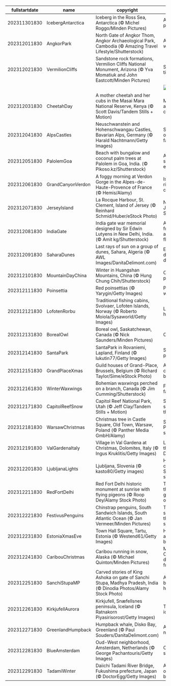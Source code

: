 |fullstartdate|name|copyright|title|image|
|--|--|--|--|--|
202311301830|IcebergAntarctica|Iceberg in the Ross Sea, Antarctica (© Michel Roggo/Minden Pictures)|A very cool place|![](/en-IN/2023/12/202311301830IcebergAntarctica.jpg)|
202312011830|AngkorPark|North Gate of Angkor Thom, Angkor Archaeological Park, Cambodia (© Amazing Travel Lifestyle/Shutterstock)|A city within a city|![](/en-IN/2023/12/202312011830AngkorPark.jpg)|
202312021830|VermilionCliffs|Sandstone rock formations, Vermilion Cliffs National Monument, Arizona (© Yva Momatiuk and John Eastcott/Minden Pictures)|Sculpted by time|![](/en-IN/2023/12/202312021830VermilionCliffs.jpg)|
||||![](/en-IN/2023/12/.jpg)|
202312031830|CheetahDay|A mother cheetah and her cubs in the Masai Mara National Reserve, Kenya (© Scott Davis/Tandem Stills + Motion)|Masters of agility and cuteness|![](/en-IN/2023/12/202312031830CheetahDay.jpg)|
202312041830|AlpsCastles|Neuschwanstein and Hohenschwangau Castles, Bavarian Alps, Germany (© Harald Nachtmann/Getty Images)|Straight out of a fairytale|![](/en-IN/2023/12/202312041830AlpsCastles.jpg)|
202312051830|PalolemGoa|Beach with bungalow and coconut palm trees at Palolem in Goa, India. (© Pikoso.kz/Shutterstock)|A sand-sational escapade|![](/en-IN/2023/12/202312051830PalolemGoa.jpg)|
202312061830|GrandCanyonVerdon|A foggy morning at Verdon Gorge in the Alpes-de-Haute-Provence of France (© Hemis/Alamy)|Is this a river of clouds?|![](/en-IN/2023/12/202312061830GrandCanyonVerdon.jpg)|
202312071830|JerseyIsland|La Rocque Harbour, St. Clement, Island of Jersey (© Reinhard Schmid/Huber/eStock Photo)|Not that Jersey Shore|![](/en-IN/2023/12/202312071830JerseyIsland.jpg)|
202312081830|IndiaGate|India gate war memorial designed by Sir Edwin Lutyens in New Delhi, India. (© Amit kg/Shutterstock)|A majestic frame for an eternal flame|![](/en-IN/2023/12/202312081830IndiaGate.jpg)|
202312091830|SaharaDunes|Last rays of sun on a group of dunes, Sahara, Algeria (© AWL Images/DanitaDelimont.com)|Each day a different dune|![](/en-IN/2023/12/202312091830SaharaDunes.jpg)|
202312101830|MountainDayChina|Winter in Huangshan Mountains, China (© Hung Chung Chih/Shutterstock)|Care for a peak?|![](/en-IN/2023/12/202312101830MountainDayChina.jpg)|
202312111830|Poinsettia|Red poinsettias (© Yarygin/Getty Images)|Paint your world red|![](/en-IN/2023/12/202312111830Poinsettia.jpg)|
202312121830|LofotenRorbu|Traditional fishing cabins, Svolvaer, Lofoten Islands, Norway (© Roberto Moiola/Sysaworld/Getty Images)|Life in a hut-shell|![](/en-IN/2023/12/202312121830LofotenRorbu.jpg)|
202312131830|BorealOwl|Boreal owl, Saskatchewan, Canada (© Nick Saunders/Minden Pictures)|Owl in one|![](/en-IN/2023/12/202312131830BorealOwl.jpg)|
202312141830|SantaPark|SantaPark in Rovaniemi, Lapland, Finland (© lukutin77/Getty Images)|Santa's playground|![](/en-IN/2023/12/202312141830SantaPark.jpg)|
202312151830|GrandPlaceXmas|Guild houses of Grand-Place, Brussels, Belgium (© Richard Taylor/Sime/eStock Photo)|A cheerful case of the blues|![](/en-IN/2023/12/202312151830GrandPlaceXmas.jpg)|
202312161830|WinterWaxwings|Bohemian waxwings perched on a branch, Canada (© Jim Cumming/Shutterstock)|Feathered fashionistas|![](/en-IN/2023/12/202312161830WinterWaxwings.jpg)|
202312171830|CapitolReefSnow|Capitol Reef National Park, Utah (© Jeff Clay/Tandem Stills + Motion)|Snow, snow on the range|![](/en-IN/2023/12/202312171830CapitolReefSnow.jpg)|
202312181830|WarsawChristmas|Christmas tree in Castle Square, Old Town, Warsaw, Poland (© Panther Media GmbH/Alamy)|Santa's Polish rest stop|![](/en-IN/2023/12/202312181830WarsawChristmas.jpg)|
202312191830|ValGardenaItaly|Village in Val Gardena at Christmas, Dolomites, Italy (© Ingus Kruklitis/Getty Images)|Lights of the Dolomites|![](/en-IN/2023/12/202312191830ValGardenaItaly.jpg)|
202312201830|LjubljanaLights|Ljubljana, Slovenia (© kasto80/Getty images)|Holiday cheer, Slovenian style|![](/en-IN/2023/12/202312201830LjubljanaLights.jpg)|
202312211830|RedFortDelhi|Red Fort Delhi historic monument at sunrise with flying pigeons (© Roop Dey/Alamy Stock Photo)|Through the gateways of history|![](/en-IN/2023/12/202312211830RedFortDelhi.jpg)|
202312221830|FestivusPenguins|Chinstrap penguins, South Sandwich Islands, South Atlantic Ocean (© Jan Vermeer/Minden Pictures)|They've got some things to say|![](/en-IN/2023/12/202312221830FestivusPenguins.jpg)|
202312231830|EstoniaXmasEve|Town Hall Square, Tartu, Estonia (© Westend61/Getty Images)|How lovely are your branches|![](/en-IN/2023/12/202312231830EstoniaXmasEve.jpg)|
202312241830|CaribouChristmas|Caribou running in snow, Alaska (© Michael Quinton/Minden Pictures)|Merry Christmas, deer friends!|![](/en-IN/2023/12/202312241830CaribouChristmas.jpg)|
202312251830|SanchiStupaMP|Carved stories of King Ashoka on gate of Sanchi Stupa, Madhya Pradesh, India (© Dinodia Photos/Alamy Stock Photo)|A timeless beacon of heritage|![](/en-IN/2023/12/202312251830SanchiStupaMP.jpg)|
202312261830|KirkjufellAurora|Kirkjufell, Snæfellsnes peninsula, Iceland (© Ratnakorn Piyasirisorost/Getty Images)|The land of ice and fire|![](/en-IN/2023/12/202312261830KirkjufellAurora.jpg)|
202312271830|GreenlandHumpback|Humpback whale, Disko Bay, Greenland (© Paul Souders/DanitaDelimont.com)|A jump like no other|![](/en-IN/2023/12/202312271830GreenlandHumpback.jpg)|
202312281830|BlueAmsterdam|Oud-West neighborhood, Amsterdam, Netherlands (© George Pachantouris/Getty Images)|Oud-West side story|![](/en-IN/2023/12/202312281830BlueAmsterdam.jpg)|
202312291830|TadamiWinter|Daiichi Tadami River Bridge, Fukushima prefecture, Japan (© DoctorEgg/Getty Images)|A journey over the bold blue|![](/en-IN/2023/12/202312291830TadamiWinter.jpg)|
